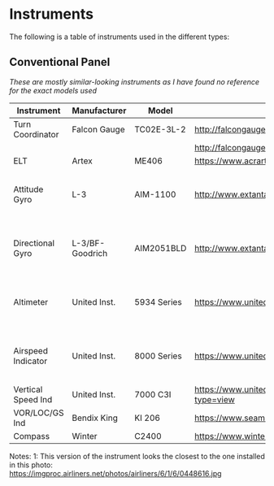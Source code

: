 # Instruments

The following is a table of instruments used in the different types: 

## Conventional Panel
_These are mostly similar-looking instruments as I have found no reference for the exact models used_

|	Instrument		|	Manufacturer	|	Model		|	Documentation / References						|	Source					|
|-------------------------------|-----------------------|-----------------------|-------------------------------------------------------------------------------|-----------------------------------------------|
|	Turn Coordinator	|	Falcon Gauge	|	TC02E-3L-2	|	http://falcongauge.com/product_Detail.asp?Bigclass=1&Smallclass=5	|						|
|				|			|			|	http://falcongauge.com/UploadDrivers/2013617145654682.pdf		|						|
|	ELT			|	Artex		|	ME406		|	https://www.acrartex.com/products/me-406-elt				|						|
|	Attitude Gyro		|	L-3		|	AIM-1100	|	http://www.extantaerospace.com/products/AIM_1100.pdf			|	Ref. [2] chapter 34-25-0 page 3		|
|	Directional Gyro	|	L-3/BF-Goodrich	|	AIM2051BLD	|	http://www.extantaerospace.com/products/AIM_205.pdf			|	Ref. [2] chapter 34-25-0 page 4 	|
|	Altimeter		|	United Inst.	|	5934 Series	|	https://www.unitedinst.com/Products/Altimeters/				|	Ref. [2] chapter 03-00-00 page 5	|
|	Airspeed Indicator	|	United Inst.	|	8000 Series	|	https://www.unitedinst.com/Products/Airspeed/				|	Ref. [2] chapter 03-00-00 page 5	|
|	Vertical Speed Ind 	|	United Inst.	|	7000 C3I	|	https://www.unitedinst.com/Products/SpecificationsSheets/d116805.aspx?type=view	|	see note 1			|
|	VOR/LOC/GS Ind		|	Bendix King	|	KI 206		|	https://www.seam-avionic.com/pdf/vsp23chebg.pdf				|						|
|	Compass			|	Winter		|	C2400		|	https://www.winter-instruments.de/kompass---compass			|						|

Notes:
	1: This version of the instrument looks the closest to the one installed in this photo: https://imgproc.airliners.net/photos/airliners/6/1/6/0448616.jpg

